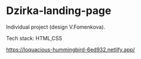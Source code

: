 # Dzirka-landing-page

Individual project (design V.Fomenkova).

Tech stack: HTML,CSS


https://loquacious-hummingbird-6ed932.netlify.app/
